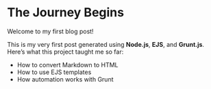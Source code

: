 # The Journey Begins

Welcome to my first blog post! 

This is my very first post generated using **Node.js**, **EJS**, and **Grunt.js**.  
Here’s what this project taught me so far:

- How to convert Markdown to HTML
- How to use EJS templates
- How automation works with Grunt


